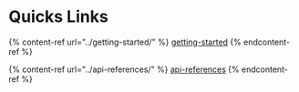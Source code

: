 # Quicks Links

{% content-ref url="../getting-started/" %}
[getting-started](../getting-started/)
{% endcontent-ref %}

{% content-ref url="../api-references/" %}
[api-references](../api-references/)
{% endcontent-ref %}

